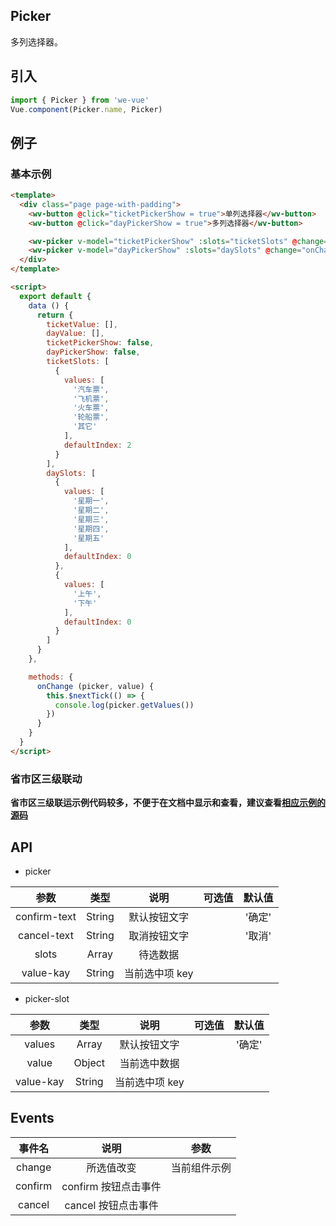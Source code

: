 Picker
---
多列选择器。

## 引入

```js
import { Picker } from 'we-vue'
Vue.component(Picker.name, Picker)
```

## 例子

### 基本示例

```html
<template>
  <div class="page page-with-padding">
    <wv-button @click="ticketPickerShow = true">单列选择器</wv-button>
    <wv-button @click="dayPickerShow = true">多列选择器</wv-button>

    <wv-picker v-model="ticketPickerShow" :slots="ticketSlots" @change="onChange"></wv-picker>
    <wv-picker v-model="dayPickerShow" :slots="daySlots" @change="onChange"></wv-picker>
  </div>
</template>

<script>
  export default {
    data () {
      return {
        ticketValue: [],
        dayValue: [],
        ticketPickerShow: false,
        dayPickerShow: false,
        ticketSlots: [
          {
            values: [
              '汽车票',
              '飞机票',
              '火车票',
              '轮船票',
              '其它'
            ],
            defaultIndex: 2
          }
        ],
        daySlots: [
          {
            values: [
              '星期一',
              '星期二',
              '星期三',
              '星期四',
              '星期五'
            ],
            defaultIndex: 0
          },
          {
            values: [
              '上午',
              '下午'
            ],
            defaultIndex: 0
          }
        ]
      }
    },

    methods: {
      onChange (picker, value) {
        this.$nextTick(() => {
          console.log(picker.getValues())
        })
      }
    }
  }
</script>
```

### 省市区三级联动

**省市区三级联运示例代码较多，不便于在文档中显示和查看，建议查看[相应示例的源码](https://github.com/tianyong90/we-vue/blob/master/example/pages/picker.vue)**


## API

- picker

|   参数   |   类型    |   说明   | 可选值  |  默认值  |
| :----: | :-----: | :----: | :--: | :---: |
| confirm-text  | String  |  默认按钮文字   |      |   '确定'    |
| cancel-text  | String  |  取消按钮文字   |      |   '取消'    |
| slots  | Array  |  待选数据   |      |       |
| value-kay  | String  |  当前选中项 key   |      |       |

- picker-slot

|   参数   |   类型    |   说明   | 可选值  |  默认值  |
| :----: | :-----: | :----: | :--: | :---: |
| values  | Array  |  默认按钮文字   |      |   '确定'    |
| value  | Object  |  当前选中数据   |      |       |
| value-kay  | String  |  当前选中项 key   |      |       |

## Events

|   事件名   |   说明    |   参数   |
| :----: | :-----: | :----: |
| change  | 所选值改变  |  当前组件示例   |
| confirm  | confirm 按钮点击事件  |     |
| cancel  | cancel 按钮点击事件  |     |

